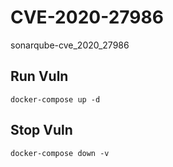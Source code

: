 # CVE-2020-27986

sonarqube-cve_2020_27986

## Run Vuln

```
docker-compose up -d
```

## Stop Vuln

```
docker-compose down -v
```

